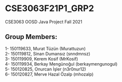 # CSE3063F21P1_GRP2

CSE3063 OOSD Java Project Fall 2021

## Group Members:

1- 150119633, Murat Tüzün (Murattuzun) \
2- 150119812, Sinan Dumansız (snndmnsz) \
3- 150119909, Kerem Kosif (MrKosif) \
4- 150119934, Berkay Mengünoğul (berkaymengunogul) \
5- 150120825, Onurcan İşler (n3r0nur12) \
6- 150120827, Merve Hazal Özalp (mhozalp)
